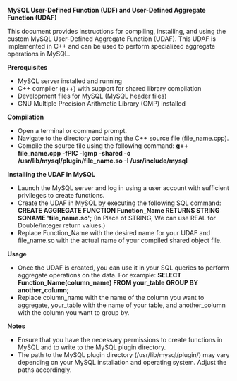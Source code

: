 **MySQL User-Defined Function (UDF) and User-Defined Aggregate Function (UDAF)**

This document provides instructions for compiling, installing, and using the custom MySQL User-Defined Aggregate Function (UDAF). This UDAF is implemented in C++ and can be used to perform specialized aggregate operations in MySQL.

**Prerequisites**
* MySQL server installed and running
* C++ compiler (g++) with support for shared library compilation
* Development files for MySQL (MySQL header files)
* GNU Multiple Precision Arithmetic Library (GMP) installed

**Compilation**
* Open a terminal or command prompt.
* Navigate to the directory containing the C++ source file (file_name.cpp).
* Compile the source file using the following command: **g++ file_name.cpp -fPIC -lgmp -shared -o /usr/lib/mysql/plugin/file_name.so -I /usr/include/mysql**

**Installing the UDAF in MySQL**
* Launch the MySQL server and log in using a user account with sufficient privileges to create functions.
* Create the UDAF in MySQL by executing the following SQL command: **CREATE AGGREGATE FUNCTION Function_Name RETURNS STRING SONAME 'file_name.so';** (In Place of STRING, We can use REAL for Double/Integer return values.)
* Replace Function_Name with the desired name for your UDAF and file_name.so with the actual name of your compiled shared object file.

**Usage**
* Once the UDAF is created, you can use it in your SQL queries to perform aggregate operations on the data. For example: **SELECT Function_Name(column_name) FROM your_table GROUP BY another_column;**
* Replace column_name with the name of the column you want to aggregate, your_table with the name of your table, and another_column with the column you want to group by.

**Notes**
* Ensure that you have the necessary permissions to create functions in MySQL and to write to the MySQL plugin directory.
* The path to the MySQL plugin directory (/usr/lib/mysql/plugin/) may vary depending on your MySQL installation and operating system. Adjust the paths accordingly.
